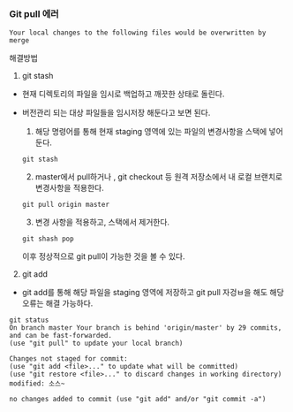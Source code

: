 ### Git pull 에러

`Your local changes to the following files would be overwritten by merge`



해결방법

1. git stash

- 현재 디렉토리의 파일을 임시로 백업하고 깨끗한 상태로 돌린다.

- 버전관리 되는 대상 파일들을 임시저장 해둔다고 보면 된다.

  1. 해당 명령어를 통해 현재 staging 영역에 있는 파일의 변경사항을 스택에 넣어둔다.

  ```shell
  git stash
  ```

  2. master에서 pull하거나 , git checkout 등 원격 저장소에서 내 로컬 브랜치로 변경사항을 적용한다.

  ```shell
  git pull origin master
  ```

  3. 변경 사항을 적용하고, 스택에서 제거한다.

  ```shell
  git shash pop
  ```

  이후 정상적으로 git pull이 가능한 것을 볼 수 있다.



2. git add

- git add를 통해 해당 파일을 staging 영역에 저장하고 git pull 자겅ㅂ을 해도 해당 오류는 해결 가능하다.

```shell
git status
On branch master Your branch is behind 'origin/master' by 29 commits, and can be fast-forwarded. 
(use "git pull" to update your local branch) 

Changes not staged for commit:
(use "git add <file>..." to update what will be committed)
(use "git restore <file>..." to discard changes in working directory) modified: 소스~ 

no changes added to commit (use "git add" and/or "git commit -a")

```

